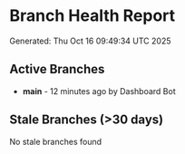 # Branch Health Report
Generated: Thu Oct 16 09:49:34 UTC 2025

## Active Branches
- **main** - 12 minutes ago by Dashboard Bot

## Stale Branches (>30 days)
No stale branches found
